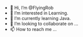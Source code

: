 - 👋 Hi, I’m @FlyingRob
- 👀 I’m interested in Learning.
- 🌱 I’m currently learning Java.
- 💞️ I’m looking to collaborate on ...
- 📫 How to reach me ...

<!---
FlyingRob/FlyingRob is a ✨ special ✨ repository because its `README.md` (this file) appears on your GitHub profile.
You can click the Preview link to take a look at your changes.
--->
